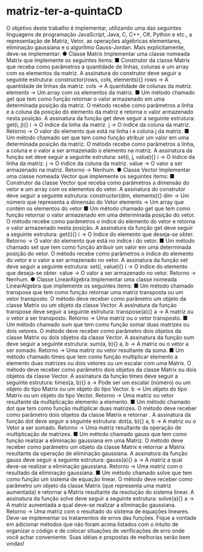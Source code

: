# matriz-ter-a-quintaCD

O objetivo deste trabalho é implementar, utilizando uma das seguintes linguagens de programação JavaScript, Java,
C, C++, C#, Python e etc., a representação de Matriz, Vetor, as operações algébricas elementares, eliminação
gaussiana e o algoritmo Gauss-Jordan. Mais explicitamente, deve-se implementar:
● Classe Matrix
Implementar uma classe nomeada Matrix que implemente os seguintes items:
■ Construtor da classe Matrix que receba como parâmetros a quantidade de linhas, colunas e um
array com os elementos da matriz. A assinatura do construtor deve seguir a seguinte estrutura:
constructor(rows, cols, elements){}
rows -> A quantidade de linhas da matriz.
cols -> A quantidade de colunas da matriz.
elements -> Um array com os elementos da matriz.
■ Um método chamado get que tem como função retornar o valor armazenado em uma
determinada posição da matriz. O método recebe como parâmetros a linha e a coluna da
posição do elemento da matriz e retorna o valor armazenado nesta posição. A assinatura da
função get deve seguir a seguinte estrutura:
get(i, j){}
i -> O índice da linha da matriz.
j -> O índice da coluna da matriz.
Retorno -> O valor do elemento que está na linha i e coluna j
da matriz.
■ Um método chamado set que tem como função atribuir um valor em uma determinada
posição da matriz. O método recebe como parâmetros a linha, a coluna e o valor a ser
armazenado o elemento na matriz. A assinatura da função set deve seguir a seguinte estrutura:
set(i, j, value){}
i -> O índice da linha da matriz.
j -> O índice da coluna da matriz.
value -> O valor a ser armazenado na matriz.
Retorno -> Nenhum.
● Classe Vector
Implementar uma classe nomeada Vector que implemente os seguintes items:
■ Construtor da classe Vector que receba como parâmetros a dimensão do vetor e um array com
os elementos do vetor. A assinatura do construtor deve seguir a seguinte estrutura:
constructor(dim, elements){}
dim -> Um número que representa a dimensão do Vetor
elements -> Um array que contém os elementos do vetor
■ Um método chamado get que tem como função retornar o valor armazenado em uma
determinada posição do vetor. O método recebe como parâmetros o índice do elemento do
vetor e retorna o valor armazenado nesta posição. A assinatura da função get deve seguir a
seguinte estrutura:
get(i){}
i -> O índice do elemento que deseja-se obter.
Retorno -> O valor do elemento que está no índice i do vetor.
■ Um método chamado set que tem como função atribuir um valor em uma determinada
posição do vetor. O método recebe como parâmetros o índice do elemento do vetor e o valor a
ser armazenado no vetor. A assinatura da função set deve seguir a seguinte estrutura:
set(i, value){}
i -> O índice do elemento que deseja-se obter.
value -> O valor a ser armazenado no vetor.
Retorno -> Nenhum.
● Classe LinearAlgebra
Implementar uma classe nomeada LinearAlgebra que implemente os seguintes items:
■ Um método chamado transpose que tem como função retornar uma matriz transposta ou um
vetor transposto. O método deve receber como parâmetro um objeto da classe Matrix ou um
objeto da classe Vector. A assinatura da função transpose deve seguir a seguinte estrutura:
transpose(a){}
a -> A matriz ou o vetor a ser transposto.
Retorno -> Uma matriz ou o vetor transposto.
■ Um método chamado sum que tem como função somar duas matrizes ou dois vetores. O
método deve receber como parâmetro dois objetos da classe Matrix ou dois objetos da classe
Vector. A assinatura da função sum deve seguir a seguinte estrutura:
sum(a, b){}
a, b -> A matriz ou o vetor a ser somado.
Retorno -> Uma matriz ou vetor resultante da soma.
■ Um método chamado times que tem como função multiplicar elemento a elemento duas
matrizes ou dois vetores ou um escalar com uma Matrix. O método deve receber como
parâmetro dois objetos da classe Matrix ou dois objetos da classe Vector. A assinatura da
função times deve seguir a seguinte estrutura:
times(a, b){}
a -> Pode ser um escalar (número) ou um objeto do tipo Matrix
ou um objeto do tipo Vector.
b -> Um objeto do tipo Matrix ou um objeto do tipo Vector.
Retorno -> Uma matriz ou vetor resultante da multiplicação
elemento a elemento.
■ Um método chamado dot que tem como função multiplicar duas matrizes. O método deve
receber como parâmetro dois objetos da classe Matrix e retornar . A assinatura da função dot
deve seguir a seguinte estrutura:
dot(a, b){}
a, b -> A matriz ou o Vetor a ser somado.
Retorno -> Uma matriz resultante da operação de multiplicação
de matrizes.
■ Um método chamado gauss que tem como função realizar a eliminação gaussiana em uma
Matriz. O método deve receber como parâmetro um objeto da classe Matrix e retornar a
Matrix resultante da operação de eliminação gaussiana. A assinatura da função gauss deve
seguir a seguinte estrutura:
gauss(a){}
a -> A matriz a qual deve-se realizar a eliminação gaussiana.
Retorno -> Uma matriz com o resultado da eliminação gaussiana.
■ Um método chamado solve que tem como função um sistema de equação linear. O método
deve receber como parâmetro um objeto da classe Matrix (que representa uma matriz
aumentada) e retornar a Matrix resultante da resolução do sistema linear. A assinatura da
função solve deve seguir a seguinte estrutura:
solve(a){}
a -> A matriz aumentada a qual deve-se realizar a eliminação
gaussiana.
Retorno -> Uma matriz com o resultado do sistema de equações
lineares.
Deve-se implementar os tratamentos de erros das funções. Fique a vontade em adicionar métodos que não
foram acima listados com o intuito de organizar o código e de colocar situações de verificações de erro onde
você achar conveniente. Suas idéias e propostas de melhorias serão bem vindas!
